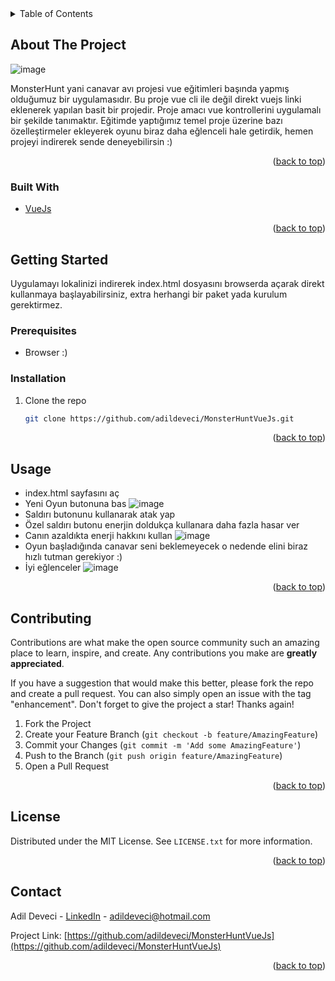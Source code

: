 <!-- TABLE OF CONTENTS -->
<details>
  <summary>Table of Contents</summary>
  <ol>
    <li>
      <a href="#about-the-project">About The Project</a>
      <ul>
        <li><a href="#built-with">Built With</a></li>
      </ul>
    </li>
    <li>
      <a href="#getting-started">Getting Started</a>
      <ul>
        <li><a href="#prerequisites">Prerequisites</a></li>
        <li><a href="#installation">Installation</a></li>
      </ul>
    </li>
    <li><a href="#usage">Usage</a></li> 
    <li><a href="#contributing">Contributing</a></li>
    <li><a href="#license">License</a></li>
    <li><a href="#contact">Contact</a></li>
  </ol>
</details>



<!-- ABOUT THE PROJECT -->
## About The Project
 
![image](https://user-images.githubusercontent.com/21089760/159576292-a49865bf-33e7-44e1-8208-1d605182ce06.png)

MonsterHunt yani canavar avı projesi vue eğitimleri başında yapmış olduğumuz bir uygulamasıdır.
Bu proje vue cli ile değil direkt vuejs linki eklenerek yapılan basit bir projedir. Proje amacı vue kontrollerini uygulamalı bir şekilde tanımaktır.
Eğitimde yaptığımız temel proje üzerine bazı özelleştirmeler ekleyerek oyunu biraz daha eğlenceli hale getirdik, hemen projeyi indirerek sende deneyebilirsin :)


 <p align="right">(<a href="#top">back to top</a>)</p>

### Built With


* [VueJs](https://vuejs.org/)
 
 <p align="right">(<a href="#top">back to top</a>)</p>
 
<!-- GETTING STARTED -->
## Getting Started

Uygulamayı lokalinizi indirerek index.html dosyasını browserda açarak direkt kullanmaya başlayabilirsiniz, extra herhangi bir paket yada kurulum gerektirmez.

### Prerequisites
 
* Browser :)

### Installation
 
1. Clone the repo
   ```sh
   git clone https://github.com/adildeveci/MonsterHuntVueJs.git
   ```
   
<p align="right">(<a href="#top">back to top</a>)</p>

<!-- USAGE EXAMPLES -->
## Usage

* index.html sayfasını aç
* Yeni Oyun butonuna bas
![image](https://user-images.githubusercontent.com/21089760/159576292-a49865bf-33e7-44e1-8208-1d605182ce06.png)
* Saldırı butonunu kullanarak atak yap
* Özel saldırı butonu enerjin doldukça kullanara daha fazla hasar ver
* Canın azaldıkta enerji hakkını kullan
 ![image](https://user-images.githubusercontent.com/21089760/159576774-5f8c4c2e-ff75-45f7-9d16-2012a439ab2d.png)
 * Oyun başladığında canavar seni beklemeyecek o nedende elini biraz hızlı tutman gerekiyor :)
 * İyi eğlenceler
  ![image](https://user-images.githubusercontent.com/21089760/159577146-b69704db-58c2-42b9-b93a-5879ab345854.png)


 <p align="right">(<a href="#top">back to top</a>)</p>

<!-- CONTRIBUTING -->
## Contributing

Contributions are what make the open source community such an amazing place to learn, inspire, and create. Any contributions you make are **greatly appreciated**.

If you have a suggestion that would make this better, please fork the repo and create a pull request. You can also simply open an issue with the tag "enhancement".
Don't forget to give the project a star! Thanks again!

1. Fork the Project
2. Create your Feature Branch (`git checkout -b feature/AmazingFeature`)
3. Commit your Changes (`git commit -m 'Add some AmazingFeature'`)
4. Push to the Branch (`git push origin feature/AmazingFeature`)
5. Open a Pull Request

<p align="right">(<a href="#top">back to top</a>)</p>



<!-- LICENSE -->
## License

Distributed under the MIT License. See `LICENSE.txt` for more information.

<p align="right">(<a href="#top">back to top</a>)</p>



<!-- CONTACT -->
## Contact

Adil Deveci - [LinkedIn](https://www.linkedin.com/in/adildeveci/) - adildeveci@hotmail.com

Project Link: [https://github.com/adildeveci/MonsterHuntVueJs](https://github.com/adildeveci/MonsterHuntVueJs)

<p align="right">(<a href="#top">back to top</a>)</p>
